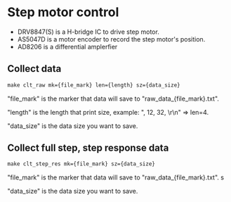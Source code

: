 # Step motor control
* DRV8847(S) is a H-bridge IC to drive step motor.
* AS5047D is a motor encoder to record the step motor's position.
* AD8206 is a differential amplerfier



## Collect data
```makefile
make clt_raw mk={file_mark} len={length} sz={data_size}
```
"file_mark" is the marker that data will save to "raw_data_{file_mark}.txt".

"length" is the length that print size, example: ", 12, 32, \r\n" => len=4.

"data_size" is the data size you want to save.


## Collect full step, step response data
```makefile
make clt_step_res mk={file_mark} sz={data_size}
```
"file_mark" is the marker that data will save to "raw_data_{file_mark}.txt".  s

"data_size" is the data size you want to save.
